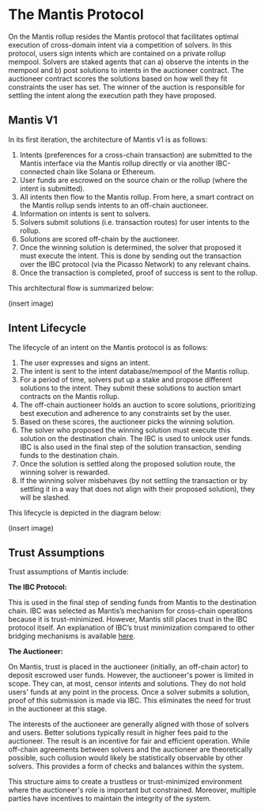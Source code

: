 # The Mantis Protocol

On the Mantis rollup resides the Mantis protocol that facilitates optimal execution of cross-domain intent via a competition of solvers. In this protocol, users sign intents which are contained on a private rollup mempool. Solvers are staked agents that can a) observe the intents in the mempool and b) post solutions to intents in the auctioneer contract. The auctioneer contract scores the solutions based on how well they fit constraints the user has set. The winner of the auction is responsible for settling the intent along the execution path they have proposed.

## Mantis V1

In its first iteration, the architecture of Mantis v1 is as follows:

1. Intents (preferences for a cross-chain transaction) are submitted to the Mantis interface via the Mantis rollup directly or via another IBC-connected chain like Solana or Ethereum.
2. User funds are escrowed on the source chain or the rollup (where the intent is submitted).
3. All intents then flow to the Mantis rollup. From here, a smart contract on the Mantis rollup sends intents to an off-chain auctioneer.
4. Information on intents is sent to solvers.
5. Solvers submit solutions (i.e. transaction routes) for user intents to the rollup.
6. Solutions are scored off-chain by the auctioneer.
7. Once the winning solution is determined, the solver that proposed it must execute the intent. This is done by sending out the transaction over the IBC protocol (via the Picasso Network) to any relevant chains.
8. Once the transaction is completed, proof of success is sent to the rollup.

This architectural flow is summarized below:

(insert image)

## Intent Lifecycle

The lifecycle of an intent on the Mantis protocol is as follows:

1. The user expresses and signs an intent.
2. The intent is sent to the intent database/mempool of the Mantis rollup.
3. For a period of time, solvers put up a stake and propose different solutions to the intent. They submit these solutions to auction smart contracts on the Mantis rollup.
4. The off-chain auctioneer holds an auction to score solutions, prioritizing best execution and adherence to any constraints set by the user.
5. Based on these scores, the auctioneer picks the winning solution.
6. The solver who proposed the winning solution must execute this solution on the destination chain. The IBC is used to unlock user funds. IBC is also used in the final step of the solution transaction, sending funds to the destination chain.
7. Once the solution is settled along the proposed solution route, the winning solver is rewarded.
8. If the winning solver misbehaves (by not settling the transaction or by settling it in a way that does not align with their proposed solution), they will be slashed.

This lifecycle is depicted in the diagram below:

(insert image)

## Trust Assumptions

Trust assumptions of Mantis include:

**The IBC Protocol:**

This is used in the final step of sending funds from Mantis to the destination chain. IBC was selected as Mantis’s mechanism for cross-chain operations because it is trust-minimized. However, Mantis still places trust in the IBC protocol itself. An explanation of IBC’s trust minimization compared to other bridging mechanisms is available [here](https://medium.com/@Picasso_Network/ibc-as-the-end-game-of-bridging-a-comparison-analysis-on-trust-dcc01e0d9377).

**The Auctioneer:**

On Mantis, trust is placed in the auctioneer (initially, an off-chain actor) to deposit escrowed user funds. However, the auctioneer's power is limited in scope. They can, at most, censor intents and solutions. They do not hold users' funds at any point in the process. Once a solver submits a solution, proof of this submission is made via IBC. This eliminates the need for trust in the auctioneer at this stage.

The interests of the auctioneer are generally aligned with those of solvers and users. Better solutions typically result in higher fees paid to the auctioneer. The result is an incentive for fair and efficient operation. While off-chain agreements between solvers and the auctioneer are theoretically possible, such collusion would likely be statistically observable by other solvers. This provides a form of checks and balances within the system.

This structure aims to create a trustless or trust-minimized environment where the auctioneer's role is important but constrained. Moreover, multiple parties have incentives to maintain the integrity of the system.
